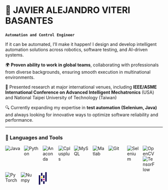 # 🤖 JAVIER ALEJANDRO VITERI BASANTES

**`Automation and Control Engineer`**

If it can be automated, I’ll make it happen! I design and develop intelligent automation solutions across robotics, software testing, and AI-driven systems.

🌍 **Proven ability to work in global teams**, collaborating with professionals from diverse backgrounds, ensuring smooth execution in multinational environments.

🎤 Presented research at major international venues, including **IEEE/ASME International Conference on Advanced Intelligent Mechatronics** (USA) and National Taipei University of Technology (Taiwan)

🔍 Currently expanding my expertise in **test automation (Selenium, Java)** and always looking for innovative ways to optimize software reliability and performance.

---

### 🧰 Languages and Tools

<img align="left" alt="Java" width="50px" style="padding-right:10px;" src="https://cdn.jsdelivr.net/gh/devicons/devicon/icons/java/java-original.svg"/>

<img align="left" alt="Python" width="50px" style="padding-right:10px;" src="https://cdn.jsdelivr.net/gh/devicons/devicon@latest/icons/python/python-original-wordmark.svg"/>

<img align="left" alt="Anaconda" width="40px" style="padding-right:10px;" src="https://cdn.jsdelivr.net/gh/devicons/devicon@latest/icons/anaconda/anaconda-original.svg"/>

<img align="left" alt="Cplusplus" width="40px" style="padding-right:10px;" src="https://cdn.jsdelivr.net/gh/devicons/devicon@latest/icons/cplusplus/cplusplus-original.svg"/>

<img align="left" alt="MySQL" width="50px" style="padding-right:10px;" src="https://cdn.jsdelivr.net/gh/devicons/devicon@latest/icons/mysql/mysql-original-wordmark.svg"/>

<img align="left" alt="Matlab" width="40px" style="padding-right:10px;" src="https://cdn.jsdelivr.net/gh/devicons/devicon@latest/icons/matlab/matlab-original.svg"/>

<img align="left" alt="Git" width="50px" style="padding-right:10px;" src="https://cdn.jsdelivr.net/gh/devicons/devicon@latest/icons/git/git-plain-wordmark.svg"/>

<img align="left" alt="Selenium" width="40px" style="padding-right:10px;" src="https://cdn.jsdelivr.net/gh/devicons/devicon@latest/icons/selenium/selenium-original.svg"/>

<img align="left" alt="OpenCV" width="40px" style="padding-right:10px;" src="https://cdn.jsdelivr.net/gh/devicons/devicon@latest/icons/opencv/opencv-original.svg"/>

<img align="left" alt="TensorFlow" width="40px" style="padding-right:10px;" src="https://cdn.jsdelivr.net/gh/devicons/devicon@latest/icons/tensorflow/tensorflow-original.svg"/>

<img align="left" alt="PyTorch" width="40px" style="padding-right:10px;" src="https://cdn.jsdelivr.net/gh/devicons/devicon@latest/icons/pytorch/pytorch-original.svg"/>

<img align="left" alt="Numpy" width="40px" style="padding-right:10px;" src="https://cdn.jsdelivr.net/gh/devicons/devicon@latest/icons/numpy/numpy-plain.svg"/>

<img align="left" alt="Git" width="40px" style="padding-right:10px;" src="https://raw.githubusercontent.com/devicons/devicon/2ae2a900d2f041da66e950e4d48052658d850630/icons/pandas/pandas-original.svg"/>


#
